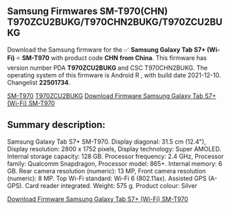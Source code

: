 <h2>Samsung Firmwares SM-T970(CHN) T970ZCU2BUKG/T970CHN2BUKG/T970ZCU2BUKG</h2>
Download the Samsung firmware for the ✅ <strong>Samsung Galaxy Tab S7+ (Wi-Fi) </strong> ⭐ <strong>SM-T970</strong> with product code <strong>CHN</strong> <strong> from China</strong>. This firmware has version number PDA <strong>T970ZCU2BUKG</strong> and CSC T970CHN2BUKG. The operating system of this firmware is Android R , with build date 2021-12-10. Changelist <strong>22501734</strong>.


[SM-T970](https://samfirm.shop/samsung/model/SM-T970)
[T970ZCU2BUKG](https://samfirm.shop/samsung/pda/T970ZCU2BUKG)
[Download Firmware Samsung Galaxy Tab S7+ (Wi-Fi) SM-T970](https://samfirm.shop/samsung/firmware/481556)
<h2>Summary description:</h2>
<p>Samsung Galaxy Tab S7+ SM-T970. Display diagonal: 31.5 cm (12.4"), Display resolution: 2800 x 1752 pixels, Display technology: Super AMOLED. Internal storage capacity: 128 GB. Processor frequency: 2.4 GHz, Processor family: Qualcomm Snapdragon, Processor model: 865+. Internal memory: 6 GB. Rear camera resolution (numeric): 13 MP, Front camera resolution (numeric): 8 MP. Top Wi-Fi standard: Wi-Fi 6 (802.11ax). Assisted GPS (A-GPS). Card reader integrated. Weight: 575 g. Product colour: Silver</p>


[Download Firmware Samsung Galaxy Tab S7+ (Wi-Fi) SM-T970](https://samfirm.shop/samsung/firmware/481556)
